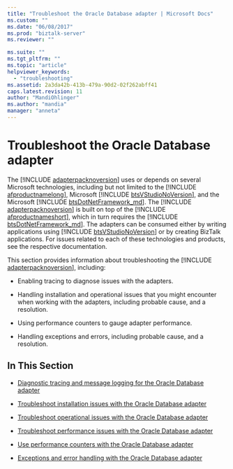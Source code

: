 ```yaml
---
title: "Troubleshoot the Oracle Database adapter | Microsoft Docs"
ms.custom: ""
ms.date: "06/08/2017"
ms.prod: "biztalk-server"
ms.reviewer: ""

ms.suite: ""
ms.tgt_pltfrm: ""
ms.topic: "article"
helpviewer_keywords: 
  - "troubleshooting"
ms.assetid: 2a3da42b-413b-479a-90d2-02f262abff41
caps.latest.revision: 11
author: "MandiOhlinger"
ms.author: "mandia"
manager: "anneta"
---
```

# Troubleshoot the Oracle Database adapter
The [!INCLUDE [adapterpacknoversion](../../includes/adapterpacknoversion-md.md)] uses or depends on several Microsoft technologies, including but not limited to the [!INCLUDE [afproductnamelong](../../includes/afproductnamelong-md.md)], Microsoft [!INCLUDE [btsVStudioNoVersion](../../includes/btsvstudionoversion-md.md)], and the Microsoft [!INCLUDE [btsDotNetFramework_md](../../includes/btsdotnetframework-md.md)]. The [!INCLUDE [adapterpacknoversion](../../includes/adapterpacknoversion-md.md)] is built on top of the [!INCLUDE [afproductnameshort](../../includes/afproductnameshort-md.md)], which in turn requires the [!INCLUDE [btsDotNetFramework_md](../../includes/btsdotnetframework-md.md)]. The adapters can be consumed either by writing applications using [!INCLUDE [btsVStudioNoVersion](../../includes/btsvstudionoversion-md.md)] or by creating BizTalk applications. For issues related to each of these technologies and products, see the respective documentation.  
  
 This section provides information about troubleshooting the [!INCLUDE [adapterpacknoversion](../../includes/adapterpacknoversion-md.md)], including:  
  
-   Enabling tracing to diagnose issues with the adapters.  
  
-   Handling installation and operational issues that you might encounter when working with the adapters, including probable cause, and a resolution.  
  
-   Using performance counters to gauge adapter performance.  
  
-   Handling exceptions and errors, including probable cause, and a resolution.  
  
## In This Section  
  
-   [Diagnostic tracing and message logging for the Oracle Database adapter](../../adapters-and-accelerators/adapter-oracle-database/diagnostic-tracing-and-message-logging-for-the-oracle-database-adapter.md)
  
-   [Troubleshoot installation issues with the Oracle Database adapter](../../adapters-and-accelerators/adapter-oracle-database/troubleshoot-installation-issues-with-the-oracle-database-adapter.md)
  
-   [Troubleshoot operational issues with the Oracle Database adapter](../../adapters-and-accelerators/adapter-oracle-database/troubleshoot-operational-issues-with-the-oracle-database-adapter.md)
  
-   [Troubleshoot performance issues with the Oracle Database adapter](../../adapters-and-accelerators/adapter-oracle-database/troubleshoot-performance-issues-with-the-oracle-database-adapter.md)
  
-   [Use performance counters with the Oracle Database adapter](../../adapters-and-accelerators/adapter-oracle-database/use-performance-counters-with-the-oracle-database-adapter.md)
  
-   [Exceptions and error handling with the Oracle Database adapter](../../adapters-and-accelerators/adapter-oracle-database/exceptions-and-error-handling-with-the-oracle-database-adapter.md)